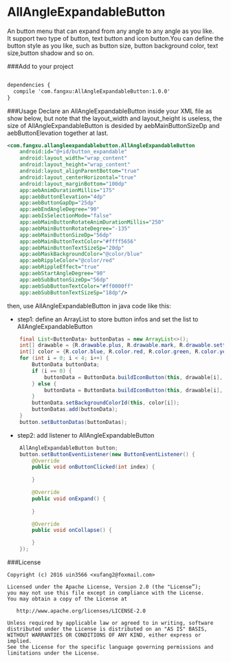 AllAngleExpandableButton
=============

An button menu that can expand from any angle to any angle as you like.  
It support two type of button, text button and icon button.You can define the button style as you like, such as button size, button background color, text size,button shadow and so on.

###Add to your project
```xml

dependencies {
  compile 'com.fangxu:AllAngleExpandableButton:1.0.0'
}

```

###Usage
Declare an AllAngleExpandableButton inside your XML file as show below, but note that the layout_width and layout_height is useless, the size of AllAngleExpandableButton is desided by aebMainButtonSizeDp and aebButtonElevation together at last. 
```xml
<com.fangxu.allangleexpandablebutton.AllAngleExpandableButton
    android:id="@+id/button_expandable"
    android:layout_width="wrap_content"
    android:layout_height="wrap_content"
    android:layout_alignParentBottom="true"
    android:layout_centerHorizontal="true"
    android:layout_marginBottom="100dp"
    app:aebAnimDurationMillis="175"
    app:aebButtonElevation="4dp"
    app:aebButtonGapDp="25dp"
    app:aebEndAngleDegree="90"
    app:aebIsSelectionMode="false"
    app:aebMainButtonRotateAnimDurationMillis="250"
    app:aebMainButtonRotateDegree="-135"
    app:aebMainButtonSizeDp="56dp"
    app:aebMainButtonTextColor="#ffff5656"
    app:aebMainButtonTextSizeSp="20dp"
    app:aebMaskBackgroundColor="@color/blue"
    app:aebRippleColor="@color/red"
    app:aebRippleEffect="true"
    app:aebStartAngleDegree="90"
    app:aebSubButtonSizeDp="56dp"
    app:aebSubButtonTextColor="#ff0000ff"
    app:aebSubButtonTextSizeSp="18dp"/>
```
then, use AllAngleExpandableButton in java code like this:  
* step1: define an ArrayList to store button infos and set the list to AllAngleExpandableButton
```java
    final List<ButtonData> buttonDatas = new ArrayList<>();
    int[] drawable = {R.drawable.plus, R.drawable.mark, R.drawable.settings, R.drawable.heart};
    int[] color = {R.color.blue, R.color.red, R.color.green, R.color.yellow};
    for (int i = 0; i < 4; i++) {
        ButtonData buttonData;
        if (i == 0) {
            buttonData = ButtonData.buildIconButton(this, drawable[i], 20);
        } else {
            buttonData = ButtonData.buildIconButton(this, drawable[i], 0);
        }
        buttonData.setBackgroundColorId(this, color[i]);
        buttonDatas.add(buttonData);
    }
    button.setButtonDatas(buttonDatas);
```
* step2: add listener to AllAngleExpandableButton
```java
    AllAngleExpandableButton button;
    button.setButtonEventListener(new ButtonEventListener() {
        @Override
        public void onButtonClicked(int index) {
            
        }

        @Override
        public void onExpand() {
            
        }

        @Override
        public void onCollapse() {

        }
    });
```

###License
```
Copyright (c) 2016 uin3566 <xufang2@foxmail.com>

Licensed under the Apache License, Version 2.0 (the "License”);
you may not use this file except in compliance with the License.
You may obtain a copy of the License at
   
   http://www.apache.org/licenses/LICENSE-2.0

Unless required by applicable law or agreed to in writing, software
distributed under the License is distributed on an "AS IS" BASIS,
WITHOUT WARRANTIES OR CONDITIONS OF ANY KIND, either express or implied.
See the License for the specific language governing permissions and
limitations under the License.
```
